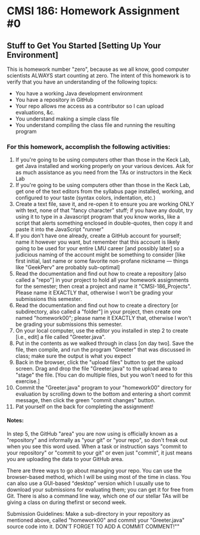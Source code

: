 # CMSI 186: Homework Assignment #0
## Stuff to Get You Started [Setting Up Your Environment]

This is homework number "zero", because as we all know, good computer scientists ALWAYS start counting at zero.
The intent of this homework is to verify that you have an understanding of the following topics:

- You have a working Java development environment
- You have a repository in GitHub
- Your repo allows me access as a contributor so I can upload evaluations, &c.
- You understand making a simple class file
- You understand compiling the class file and running the resulting program

### For this homework, accomplish the following activities:

1. If you're going to be using computers other than those in the Keck Lab, get Java installed and working properly on your various devices. Ask for as much assistance as you need from the TAs or instructors in the Keck Lab
2. If you're going to be using computers other than those in the Keck Lab, get one of the text editors from the syllabus page installed, working, and configured to your taste (syntax colors, indentation, etc.)
3. Create a text file, save it, and re-open it to ensure you are working ONLY with text, none of that "fancy character" stuff; if you have any doubt, try using it to type in a Javascript program that you know works, like a script that alerts something enclosed in double-quotes, then copy it and paste it into the JavaScript "runner"
4. If you don't have one already, create a GitHub account for yourself; name it however you want, but remember that this account is likely going to be used for your entire LMU career [and possibly later] so a judicious naming of the account might be something to consider [like first initial, last name or some favorite non-profane nickname — things like "GeekPerv" are probably sub-optimal]
5. Read the documentation and find out how to create a repository [also called a "repo"] in your project to hold all your homework assignments for the semester; then creat a project and name it "CMSI-186_Projects".  Please name it EXACTLY that, otherwise I won't be grading your submissions this semester.
6. Read the documentation and find out how to create a directory [or subdirectory, also called a "folder"] in your project, then create one named "homework00"; please name it EXACTLY that, otherwise I won't be grading your submissions this semester.
7. On your local computer, use the editor you installed in step 2 to create [i.e., edit] a file called "Greeter.java".
8. Put in the contents as we walked through in class [on day two].  Save the file, then compile, and run the program "Greeter" that was discussed in class; make sure the output is what you expect
9. Back in the browser, click the "upload files" button to get the upload screen.  Drag and drop the file "Greeter.java" to the upload area to "stage" the file.  [You can do multiple files, but you won't need to for this exercise.]
10. Commit the "Greeter.java" program to your "homework00" directory for evaluation by scrolling down to the bottom and entering a short commit message, then click the green "commit changes" button.  
11. Pat yourself on the back for completing the assignment!

#### Notes:

In step 5, the GitHub "area" you are now using is officially known as a "repository" and informally as "your git" or "your repo", so don't freak out when you see this word used. When a task or instruction says "commit to your repository" or "commit to your git" or even just "commit", it just means you are uploading the data to your GitHub area.

There are three ways to go about managing your repo.  You can use the browser-based method, which I will be using most of the time in class.  You can also use a GUI-based <q>desktop</q> version which I usually use to download your submissions for evaluating them; you can get it for free from Git.  There is also a command line way, which one of our stellar TAs will be giving a class on during thefirst or second week.

Submission Guidelines: Make a sub-directory in your repository as mentioned above, called "homework00" and commit your "Greeter.java" source code into it. DON'T FORGET TO ADD A COMMIT COMMENT!""
